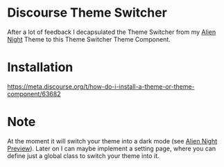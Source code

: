 # Discourse Theme Switcher

After a lot of feedback I decapsulated the Theme Switcher from my [Alien Night](https://meta.discourse.org/t/alien-night-theme-a-free-dark-theme-for-discourse/54175) Theme to this Theme Switcher Theme Component.

# Installation

https://meta.discourse.org/t/how-do-i-install-a-theme-or-theme-component/63682

# Note

At the moment it will switch your theme into a dark mode (see [Alien Night Preview](https://theme-creator.discourse.org/theme/B-iggy/alien-night-theme)).
Later on I can maybe implement a setting page, where you can define just a global class to switch your theme into it.